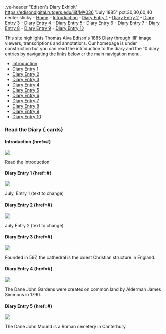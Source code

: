 .ve-header "Edison's Diary Exhibit" https://edisondigital.rutgers.edu/iiif/MA036 "July 1885" pct:30,30,60,40 center sticky
    - [Home](/)
    - [Introduction](/introduction)
    - [Diary Entry 1](/1)
    - [Diary Entry 2](/2)
    - [Diary Entry 3](/3)
    - [Diary Entry 4](/4)
    - [Diary Entry 5](/5)
    - [Diary Entry 6](/6)
    - [Diary Entry 7](/7)
    - [Diary Entry 8](/8)
    - [Diary Entry 9](/9)
    - [Diary Entry 10](/10)
    
This site highlights Thomas Alva Edison's 1885 Diary through IIIF image viewers, transcriptions and annotations. Our homepage is under construction but you can read the introduction to the diary and the 10 diary entries by navigating the links below or the main navigation menu. 

   - [Introduction](/introduction)
   - [Diary Entry 1](/1)
   - [Diary Entry 2](/2)
   - [Diary Entry 3](/3)
   - [Diary Entry 4](/4)
   - [Diary Entry 5](/5)
   - [Diary Entry 6](/6)
   - [Diary Entry 7](/7)
   - [Diary Entry 8](/8)
   - [Diary Entry 9](/9)
   - [Diary Entry 10](/10)


### Read the Diary {.cards}

#### Introduction {href=#}

![](https://iiif.juncture-digital.org/thumbnail/wc:Canterbury_-_lavatory_tower03b.jpg)

Read the Introduction 

#### Diary Entry 1 {href=#}

![](https://iiif.juncture-digital.org/thumbnail/wc:Augustine_Abbey.jpg)

July, Entry 1 (text to change) 

#### Diary Entry 2 {href=#}

![](https://iiif.juncture-digital.org/thumbnail/wc:High_Street%2C_Canterbury%2C_Kent.jpg)

July Entry 2 (text to change) 

#### Diary Entry 3 {href=#}

![](https://iiif.juncture-digital.org/thumbnail/wc:Canterbury_cathedral_20160901.jpg)

Founded in 597, the cathedral is the oldest Christian structure in England.

#### Diary Entry 4 {href=#}

![](https://iiif.juncture-digital.org/thumbnail/wc:Dane_John_gardens_-_geograph.org.uk_-_746465.jpg)

The Dane John Gardens were created on common land by Alderman James Simmons in 1790.

#### Diary Entry 5 {href=#}

![](https://iiif.juncture-digital.org/thumbnail/wc:Dane_John_mound_-_geograph.org.uk_-_2277327.jpg)

The Dane John Mound is a Roman cemetery in Canterbury.
